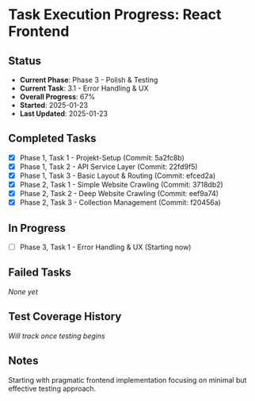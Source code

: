 # Task Execution Progress: React Frontend

## Status
- **Current Phase**: Phase 3 - Polish & Testing
- **Current Task**: 3.1 - Error Handling & UX
- **Overall Progress**: 67%
- **Started**: 2025-01-23 
- **Last Updated**: 2025-01-23

## Completed Tasks
- [x] Phase 1, Task 1 - Projekt-Setup (Commit: 5a2fc8b)
- [x] Phase 1, Task 2 - API Service Layer (Commit: 22fd9f5)
- [x] Phase 1, Task 3 - Basic Layout & Routing (Commit: efced2a)
- [x] Phase 2, Task 1 - Simple Website Crawling (Commit: 3718db2)
- [x] Phase 2, Task 2 - Deep Website Crawling (Commit: eef9a74)
- [x] Phase 2, Task 3 - Collection Management (Commit: f20456a)

## In Progress
- [ ] Phase 3, Task 1 - Error Handling & UX (Starting now)

## Failed Tasks
_None yet_

## Test Coverage History
_Will track once testing begins_

## Notes
Starting with pragmatic frontend implementation focusing on minimal but effective testing approach.